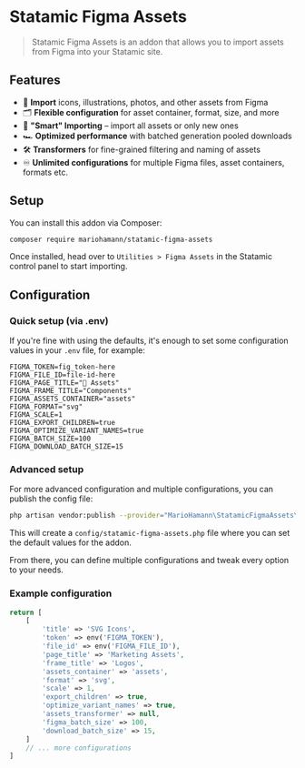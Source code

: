 # Statamic Figma Assets

> Statamic Figma Assets is an addon that allows you to import assets from Figma into your Statamic site.

## Features

-   🎨 **Import** icons, illustrations, photos, and other assets from Figma
-   🗂️ **Flexible configuration** for asset container, format, size, and more
-   🔄 **"Smart" Importing** – import all assets or only new ones
-   🏎️ **Optimized performance** with batched generation pooled downloads
-   🛠️ **Transformers** for fine-grained filtering and naming of assets
-   ♾️ **Unlimited configurations** for multiple Figma files, asset containers, formats etc.

## Setup

You can install this addon via Composer:

```bash
composer require mariohamann/statamic-figma-assets
```

Once installed, head over to `Utilities > Figma Assets` in the Statamic control panel to start importing.

## Configuration

### Quick setup (via .env)

If you're fine with using the defaults, it's enough to set some configuration values in your `.env` file, for example:

```dotenv
FIGMA_TOKEN=fig_token-here
FIGMA_FILE_ID=file-id-here
FIGMA_PAGE_TITLE="🎉 Assets"
FIGMA_FRAME_TITLE="Components"
FIGMA_ASSETS_CONTAINER="assets"
FIGMA_FORMAT="svg"
FIGMA_SCALE=1
FIGMA_EXPORT_CHILDREN=true
FIGMA_OPTIMIZE_VARIANT_NAMES=true
FIGMA_BATCH_SIZE=100
FIGMA_DOWNLOAD_BATCH_SIZE=15
```

### Advanced setup

For more advanced configuration and multiple configurations, you can publish the config file:

```bash
php artisan vendor:publish --provider="MarioHamann\StatamicFigmaAssets\ServiceProvider" --tag="config"
```

This will create a `config/statamic-figma-assets.php` file where you can set the default values for the addon.

From there, you can define multiple configurations and tweak every option to your needs.

### Example configuration

```php
return [
    [
        'title' => 'SVG Icons',
        'token' => env('FIGMA_TOKEN'),
        'file_id' => env('FIGMA_FILE_ID'),
        'page_title' => 'Marketing Assets',
        'frame_title' => 'Logos',
        'assets_container' => 'assets',
        'format' => 'svg',
        'scale' => 1,
        'export_children' => true,
        'optimize_variant_names' => true,
        'assets_transformer' => null,
        'figma_batch_size' => 100,
        'download_batch_size' => 15,
    ]
    // ... more configurations
]
```
